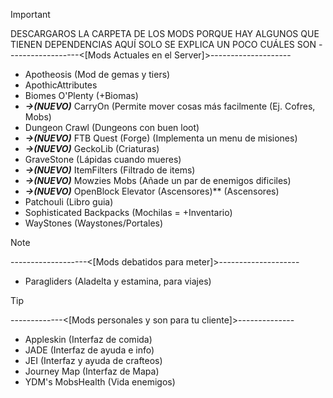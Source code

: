 > [!IMPORTANT]
> DESCARGAROS LA CARPETA DE LOS MODS PORQUE HAY ALGUNOS QUE TIENEN DEPENDENCIAS
> AQUÍ SOLO SE EXPLICA UN POCO CUÁLES SON
>------------------<[Mods Actuales en el Server]>--------------------<br />
>- Apotheosis (Mod de gemas y tiers) <br />
>- ApothicAttributes
>- Biomes O'Plenty (+Biomas) <br />
>- ***->(NUEVO)*** CarryOn (Permite mover cosas más facilmente (Ej. Cofres, Mobs) <br />
>- Dungeon Crawl (Dungeons con buen loot) <br />
>- ***->(NUEVO)*** FTB Quest (Forge) (Implementa un menu de misiones) <br />
>- ***->(NUEVO)*** GeckoLib (Criaturas) <br />
>- GraveStone (Lápidas cuando mueres) <br />
>- ***->(NUEVO)*** ItemFilters (Filtrado de items) <br/>
>- ***->(NUEVO)*** Mowzies Mobs (Añade un par de enemigos dificiles) <br />
>- ***->(NUEVO)*** OpenBlock Elevator (Ascensores)** (Ascensores) <br />
>- Patchouli (Libro guia) <br />
>- Sophisticated Backpacks (Mochilas = +Inventario) <br />
>- WayStones (Waystones/Portales) <br />

> [!NOTE]
>-------------------<[Mods debatidos para meter]>-------------------- <br />
>- Paragliders (Aladelta y estamina, para viajes) <br />

> [!TIP]
>-------------<[Mods personales y son para tu cliente]>-------------- <br />
>- Appleskin (Interfaz de comida) <br />
>- JADE (Interfaz de ayuda e info) <br />
>- JEI (Interfaz y ayuda de crafteos) <br />
>- Journey Map (Interfaz de Mapa) <br />
>- YDM's MobsHealth (Vida enemigos) <br />
